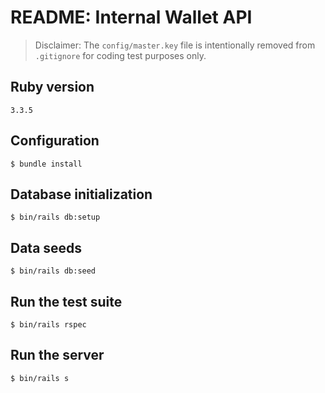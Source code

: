 # README: Internal Wallet API

> Disclaimer: The `config/master.key` file is intentionally removed from `.gitignore` for coding test purposes only.

## Ruby version
```
3.3.5
```

## Configuration
```
$ bundle install
```

## Database initialization
```
$ bin/rails db:setup
```

## Data seeds
```
$ bin/rails db:seed
```

## Run the test suite
```
$ bin/rails rspec
```

## Run the server
```
$ bin/rails s
```
